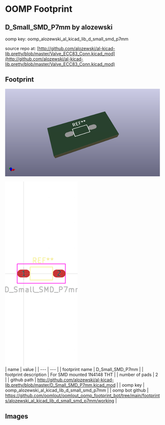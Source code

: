 # OOMP Footprint  
## D_Small_SMD_P7mm  by alozewski  
  
oomp key: oomp_alozewski_al_kicad_lib_d_small_smd_p7mm  
  
source repo at: [http://github.com/alozewski/al-kicad-lib.pretty/blob/master/Valve_ECC83_Conn.kicad_mod](http://github.com/alozewski/al-kicad-lib.pretty/blob/master/Valve_ECC83_Conn.kicad_mod)  
## Footprint  
  
[![working_kicad_pcb_3d.png](working_kicad_pcb_3d_600.png)](working_kicad_pcb_3d.png)  
  
[![working.png](working_600.png)](working.png)  
| name | value | 
| --- | --- | 
| footprint name | D_Small_SMD_P7mm | 
| footprint description | For SMD mounted 1N4148 THT | 
| number of pads | 2 | 
| github path | http://github.com/alozewski/al-kicad-lib.pretty/blob/master/D_Small_SMD_P7mm.kicad_mod | 
| oomp key | oomp_alozewski_al_kicad_lib_d_small_smd_p7mm | 
| oomp bot github | https://github.com/oomlout/oomlout_oomp_footprint_bot/tree/main/footprints/alozewski_al_kicad_lib_d_small_smd_p7mm/working | 
## Images  
